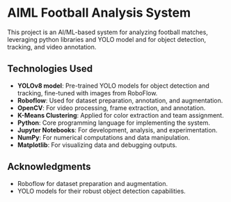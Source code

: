 # AIML Football Analysis System

This project is an AI/ML-based system for analyzing football matches, leveraging python libraries and YOLO model and for object detection, tracking, and video annotation.

## Technologies Used

- **YOLOv8 model**: Pre-trained YOLO models for object detection and tracking, fine-tuned with images from RoboFlow.
- **Roboflow**: Used for dataset preparation, annotation, and augmentation.
- **OpenCV**: For video processing, frame extraction, and annotation.
- **K-Means Clustering**: Applied for color extraction and team assignment.
- **Python**: Core programming language for implementing the system.
- **Jupyter Notebooks**: For development, analysis, and experimentation.
- **NumPy**: For numerical computations and data manipulation.
- **Matplotlib**: For visualizing data and debugging outputs.

## Acknowledgments
- Roboflow for dataset preparation and augmentation.
- YOLO models for their robust object detection capabilities.
